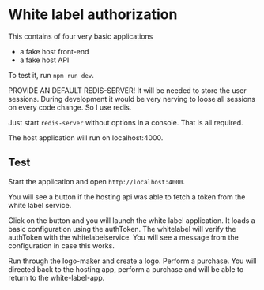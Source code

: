 # White label authorization 

This contains of four very basic applications
* a fake host front-end
* a fake host API

To test it, run `npm run dev`. 

PROVIDE AN DEFAULT REDIS-SERVER! It will be needed to store the user sessions.
During development it would be very nerving to loose all sessions on every code change. So I use redis.

Just start `redis-server` without options in a console. That is all required.

The host application will run on localhost:4000. 


## Test

Start the application and open `http://localhost:4000`.

You will see a button if the hosting api was able to fetch a token from the white label service.

Click on the button and you will launch the white label application. It loads a basic configuration using the authToken.
The whitelabel will verify the authToken with the whitelabelservice. You will see a message from the configuration in case this works.


Run through the logo-maker and create a logo. Perform a purchase. You will directed back to the hosting app, perform a purchase and will be able to return to the white-label-app.
